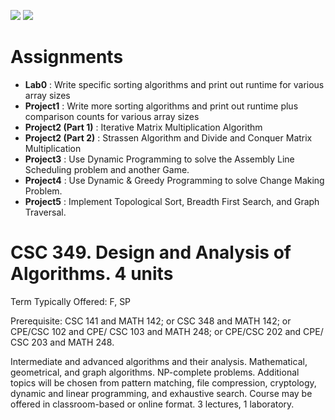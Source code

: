 ![](https://img.shields.io/badge/Mani%20Movva-Approved-brightgreen.svg) ![](https://img.shields.io/badge/Anish%20Yakkala-Approved-brightgreen.svg) 


# Assignments

- __Lab0__ : Write specific sorting algorithms and print out runtime for various array sizes
- __Project1__ : Write more sorting algorithms and print out runtime plus comparison counts for various array sizes
- __Project2 (Part 1)__ : Iterative Matrix Multiplication Algorithm
- __Project2 (Part 2)__ : Strassen Algorithm and Divide and Conquer Matrix Multiplication
- __Project3__ : Use Dynamic Programming to solve the Assembly Line Scheduling problem and another Game.
- __Project4__ : Use Dynamic & Greedy Programming to solve Change Making Problem.
- __Project5__ : Implement Topological Sort, Breadth First Search, and Graph Traversal.

# CSC 349. Design and Analysis of Algorithms. 4 units

Term Typically Offered: F, SP

Prerequisite: CSC 141 and MATH 142; or CSC 348 and MATH 142; or CPE/CSC 102 and CPE/ CSC 103 and MATH 248; or CPE/CSC 202 and CPE/ CSC 203 and MATH 248.

Intermediate and advanced algorithms and their analysis. Mathematical, geometrical, and graph algorithms. NP-complete problems. Additional topics will be chosen from pattern matching, file compression, cryptology, dynamic and linear programming, and exhaustive search. Course may be offered in classroom-based or online format. 3 lectures, 1 laboratory.
